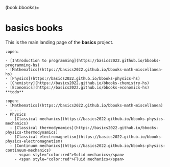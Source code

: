 (book:bbooks)=
# basics books

This is the main landing page of the **basics** project.

```{dropdown} [High-school](https://basics2022.github.io/bbooks-hs)
:open:

- [Introduction to programming](https://basics2022.github.io/bbooks-programming-hs)
- [Mathematics](https://basics2022.github.io/bbooks-math-miscellanea-hs)
- [Physics](https://basics2022.github.io/bbooks-physics-hs)
- [Chemistry](https://basics2022.github.io/bbooks-chemistry-hs)
- [Economics](https://basics2022.github.io/bbooks-economics-hs) **todo**
```

```{dropdown} University and more
:open:
- [Mathematics](https://basics2022.github.io/bbooks-math-miscellanea)
  - ...
- Physics
  - [Classical mechanics](https://basics2022.github.io/bbooks-physics-mechanics)
  - [Classical thermodynamics](https://basics2022.github.io/bbooks-physics-thermodynamics)
  - [Classical electromagnetism](https://basics2022.github.io/bbooks-physics-electromagnetism)
  - [Continuum mechanics](https://basics2022.github.io/bbooks-physics-continuum-mechanics)
    - <span style="color:red">Solid mechanics</span>
    - <span style="color:red">Fluid mechanics</span>
```

```{dropdown} Insights
```

